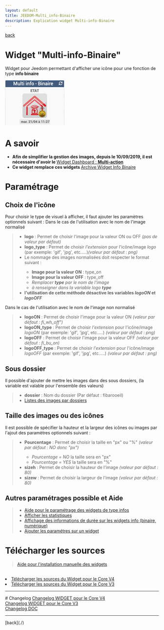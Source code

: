 ```yaml
---
layout: default
title: JEEDOM-Multi_info-Binaire
description: Explication widget Multi-info-Binaire
---
```

[back](./)
# Widget "Multi-info-Binaire"

Widget pour Jeedom permettant d'afficher une icône pour une fonction de type <b>info binaire</b>

<p><img src="../img/exemple/d/multi_binaire.png" alt="Resultat" /></p>

# A savoir
<ul>
<li><b>Afin de simplifier la gestion des images, depuis le 10/09/2019, il est nécessaire d'avoir le </b><a href="WIDGET_d_Multi_action_Defaut">Widget Dashboard : <b>Multi-action</b></a></li>
<li><b>Ce widget remplace ces widgets </b><a href="Archive_WIDGET_d_Multiinfo">Archive Widget Info Binaire</a></li>
</ul>

# Paramétrage
## Choix de l'icône
Pour choisir le type de visuel à afficher, il faut ajouter les paramètres optionnels suivant :
Dans le cas de l'utilisation avec le nom de l'image normalisé
<blockquote>
    <ul>
        <li><b>logo</b> : Permet de choisir l'image pour la valeur ON ou OFF <i>(pas de valeur par défaut)</i></li>
        <li><b>logo_type</b> : Permet de choisir <i>l'extension</i> pour l'icône/image <i>logo</i> (par exemple: 'gif', 'jpg', etc.....)<i>(valeur par défaut : png)</i></li>
        <li>Le nommage des images normalisées doit respecter le format suivant :</li>
        <ul>
            <li><b>Image pour la valeur ON</b> : type_on</li>
            <li><b>Image pour la valeur OFF</b> : type_off</li>
            <li><i>Remplacer <b>type</b> par le nom de l'image</i></li>
            <li><i>à renseigner dans la variable logo <b>type</b></i></li>
        </ul>
            <li><b>l'utilisation de cette méthode désactive les variables <i>logoON</i> et <i>logoOFF</i></b> </li>
        </ul>
</blockquote>
Dans le cas de l'utilisation avec le nom de l'image non normalisé
<blockquote>
    <ul>
        <li><b>logoON</b> : Permet de choisir l'image pour la valeur ON <i>(valeur par défaut : fi_wh_off")</i></li>
        <li><b>logoON_type</b> : Permet de choisir <i>l'extension</i> pour l'icône/image <i>logoON</i> (par exemple: 'gif', 'jpg', etc.....)<i> (valeur par défaut : png)</i></li>
        <li><b>logoOFF</b> : Permet de choisir l'image pour la valeur OFF <i>(valeur par défaut : fi_bu_on)</i></li>
        <li><b>logoOFF_type</b> : Permet de choisir <i>l'extension</i> pour l'icône/image <i>logoOFF</i> (par exemple: 'gif', 'jpg', etc.....)<i> (valeur par défaut : png)</i></li>
    </ul>
</blockquote>

## Sous dossier
Il possible d'ajouter de mettre les images dans des sous dossiers, (la variable est valable pour l'ensemble des valeurs)
<blockquote>
    <ul>
        <li><b>dossier</b> : Nom du dossier (Par défaut : fibarooeil)</li>
        <li><a href="List_img.html">Listes des images par dossiers</a></li>
    </ul>
</blockquote>

## Taille des images ou des icônes
Il est possible de spécifier la hauteur et la largeur des icônes ou images par l'ajout des paramètres optionnels suivant :
<blockquote>
    <ul>
        <li><b>Pourcentage</b> : Permet de choisir la taille en "px" ou "%" <i>(valeur par défaut : NO donc "px")</i></li>
        <ul>
            <li><i>Pourcentage = NO</i> la taille sera en "px"</li>
            <li><i>Pourcentage = YES</i> la taille sera en "%"</li>
        </ul>
        <li><b>sizeh</b> : Permet de choisir la hauteur de l'image <i>(valeur par défaut : 80)</i></li>
        <li><b>sizew</b> : Permet de choisir la largeur de l'image <i>(valeur par défaut : 80)</i></li>
    </ul>
</blockquote>

## Autres paramétrages possible et Aide
<blockquote>
    <ul>
        <li><a href="HELP_CONFIG_INFOS.html">Aide pour le paramétrage des widgets de type infos</a></li>
        <li><a href="HELP_STATS.html">Afficher les statistiques</a></li>
        <li><a href="HELP_STATS_TEMPS.html">Affichage des informations de durée sur les widgets info (binaire, numérique)</a></li>
        <li><a href="HELP_PARA.html">Ajouter les paramétres sur un widget</a></li>
    </ul>
</blockquote>

# Télécharger les sources
><a href="HELP_Install_Manu.html">Aide pour l'installation manuelle des widgets</a>
<br/>

<li><a href="https://github.com/JEALG/JEEDOM-Multi_info-Binaire/tree/masterv4">Télécharger les sources du Widget pour le Core V4</a></li>
<li><a href="https://github.com/JEALG/JEEDOM-Multi_info-Binaire/tree/master">Télécharger les sources du Widget pour le Core V3</a></li>

<hr />
# Changelog
<a href="https://github.com/JEALG/JEEDOM-Multi_info-Binaire/commits/masterv4">Changelog WIDGET pour le Core V4</a><br/>
<a href="https://github.com/JEALG/JEEDOM-Multi_info-Binaire/commits/master">Changelog WIDGET pour le Core V3</a><br/>
<a href="https://github.com/JEALG/JEEDOM-Widget_JAG-doc/commits/master">Changelog DOC</a>

<hr />
[back](./)